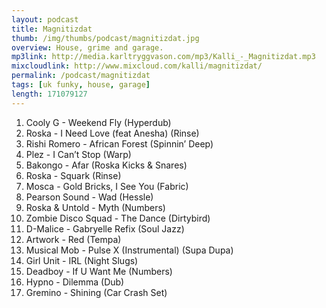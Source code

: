 ```yaml
---
layout: podcast
title: Magnitizdat
thumb: /img/thumbs/podcast/magnitizdat.jpg
overview: House, grime and garage.
mp3link: http://media.karltryggvason.com/mp3/Kalli_-_Magnitizdat.mp3
mixcloudlink: http://www.mixcloud.com/kalli/magnitizdat/
permalink: /podcast/magnitizdat
tags: [uk funky, house, garage]
length: 171079127
---
```


1. Cooly G - Weekend Fly (Hyperdub)
2. Roska - I Need Love (feat Anesha) (Rinse)
3. Rishi Romero - African Forest (Spinnin’ Deep)
4. Plez - I Can’t Stop (Warp)
5. Bakongo - Afar (Roska Kicks & Snares)
6. Roska - Squark (Rinse)
7. Mosca - Gold Bricks, I See You (Fabric)
8. Pearson Sound - Wad (Hessle)
9. Roska & Untold - Myth (Numbers)
10. Zombie Disco Squad - The Dance (Dirtybird)
11. D-Malice - Gabryelle Refix (Soul Jazz)
12. Artwork - Red (Tempa)
13. Musical Mob - Pulse X (Instrumental) (Supa Dupa)
14. Girl Unit - IRL (Night Slugs)
15. Deadboy - If U Want Me (Numbers)
16. Hypno - Dilemma (Dub)
17. Gremino - Shining (Car Crash Set) 
